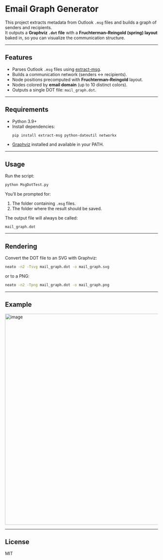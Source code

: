 # Email Graph Generator

This project extracts metadata from Outlook `.msg` files and builds a graph of senders and recipients.  
It outputs a **Graphviz `.dot` file** with a **Fruchterman–Reingold (spring) layout** baked in, so you can visualize the communication structure.

---

## Features
- Parses Outlook `.msg` files using [extract-msg](https://pypi.org/project/extract-msg/).
- Builds a communication network (senders ↔ recipients).
- Node positions precomputed with **Fruchterman–Reingold** layout.
- Nodes colored by **email domain** (up to 10 distinct colors).
- Outputs a single DOT file: `mail_graph.dot`.

---

## Requirements
- Python 3.9+  
- Install dependencies:
  ```bash
  pip install extract-msg python-dateutil networkx
  ```
- [Graphviz](https://graphviz.org/download/) installed and available in your PATH.

---

## Usage

Run the script:

```bash
python MsgDotTest.py
```

You’ll be prompted for:
1. The folder containing `.msg` files.  
2. The folder where the result should be saved.  

The output file will always be called:

```
mail_graph.dot
```

---

## Rendering

Convert the DOT file to an SVG with Graphviz:

```bash
neato -n2 -Tsvg mail_graph.dot -o mail_graph.svg
```

or to a PNG:

```bash
neato -n2 -Tpng mail_graph.dot -o mail_graph.png
```

---

## Example

<img width="665" height="697" alt="image" src="https://github.com/user-attachments/assets/6de6af8e-c0e6-4dd9-9a6c-a644f5ecdca1" />


---

## License
MIT
